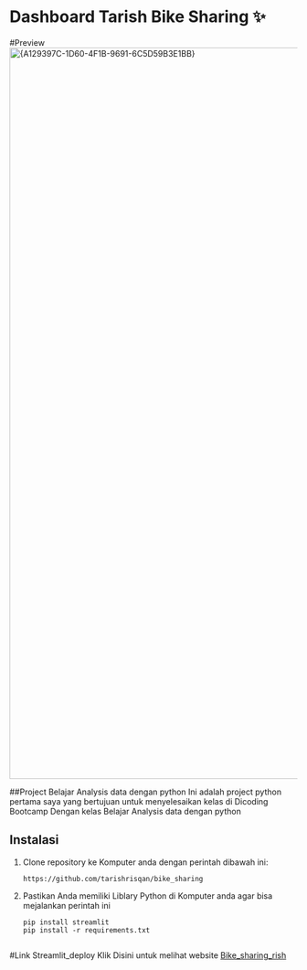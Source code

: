 # Dashboard Tarish  Bike Sharing ✨

#Preview
<img width="1280" alt="{A129397C-1D60-4F1B-9691-6C5D59B3E1BB}" src="https://github.com/user-attachments/assets/9e6c231d-957d-46fa-8d93-7643cee01372">

##Project Belajar Analysis data dengan python
Ini adalah project python pertama saya yang bertujuan untuk menyelesaikan kelas di Dicoding Bootcamp Dengan kelas Belajar Analysis data dengan python

## Instalasi

1. Clone repository ke Komputer anda dengan perintah dibawah ini:

   ```shell
   https://github.com/tarishrisqan/bike_sharing
   ```

2. Pastikan Anda memiliki Liblary Python di Komputer anda agar bisa mejalankan perintah ini

    ```shell
    pip install streamlit
    pip install -r requirements.txt


#Link Streamlit_deploy
 Klik Disini untuk melihat website [Bike_sharing_rish](https://bike-sharing-rish.streamlit.app//)
